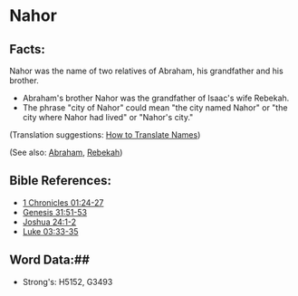# Nahor #

## Facts: ##

Nahor was the name of two relatives of Abraham, his grandfather and his brother.

* Abraham's brother Nahor was the grandfather of Isaac's wife Rebekah.
* The phrase "city of Nahor" could mean  "the city named Nahor" or "the city where Nahor had lived" or "Nahor's city." 

(Translation suggestions: [How to Translate Names](rc://en/ta/man/translate/translate-names))

(See also: [Abraham](abraham.md), [Rebekah](rebekah.md))

## Bible References: ##

* [1 Chronicles 01:24-27](rc://en/tn/help/1ch/01/24)
* [Genesis 31:51-53](rc://en/tn/help/gen/31/51)
* [Joshua 24:1-2](rc://en/tn/help/jos/24/01)
* [Luke 03:33-35](rc://en/tn/help/luk/03/33)

## Word Data:##

* Strong's: H5152, G3493
